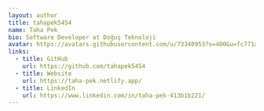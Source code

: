 ```yaml
---
layout: author
title: tahapek5454
name: Taha Pek
bio: Software Developer at Doğuş Teknoloji
avatar: https://avatars.githubusercontent.com/u/73340953?s=400&u=fc771a61e46413f474b82bd3f7e6eb1108af12c7&v=4
links:
  - title: GitHub
    url: https://github.com/tahapek5454
  - title: Website
    url: https://taha-pek.netlify.app/
  - title: LinkedIn
    url: https://www.linkedin.com/in/taha-pek-413b1b221/
---
```

